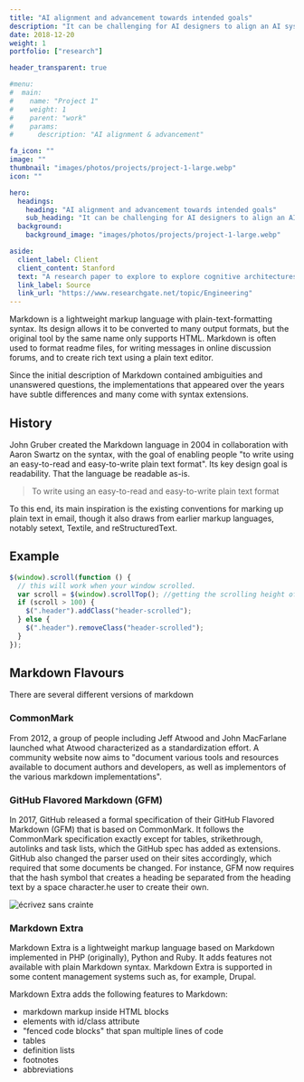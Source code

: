 ```yaml
---
title: "AI alignment and advancement towards intended goals"
description: "It can be challenging for AI designers to align an AI system because it can be difficult for them to specify the full range of desired and undesired behavior."
date: 2018-12-20
weight: 1
portfolio: ["research"]

header_transparent: true

#menu:
#  main:
#    name: "Project 1"
#    weight: 1
#    parent: "work"
#    params:
#      description: "AI alignment & advancement"

fa_icon: ""
image: ""
thumbnail: "images/photos/projects/project-1-large.webp"
icon: ""

hero:
  headings:
    heading: "AI alignment and advancement towards intended goals"
    sub_heading: "It can be challenging for AI designers to align an AI systems because it can be difficult for them to specify the full range of desired and undesired behavior."
  background:
    background_image: "images/photos/projects/project-1-large.webp"

aside:
  client_label: Client
  client_content: Stanford
  text: "A research paper to explore to explore cognitive architectures. Some cognitive architectures or models are based on a set of generic rules, as, e.g., the Information Processing Language."
  link_label: Source
  link_url: "https://www.researchgate.net/topic/Engineering"
---
```


Markdown is a lightweight markup language with plain-text-formatting syntax. Its design allows it to be converted to many output formats, but the original tool by the same name only supports HTML. Markdown is often used to format readme files, for writing messages in online discussion forums, and to create rich text using a plain text editor.

Since the initial description of Markdown contained ambiguities and unanswered questions, the implementations that appeared over the years have subtle differences and many come with syntax extensions.

## History

John Gruber created the Markdown language in 2004 in collaboration with Aaron Swartz on the syntax, with the goal of enabling people "to write using an easy-to-read and easy-to-write plain text format". Its key design goal is readability. That the language be readable as-is.

> To write using an easy-to-read and easy-to-write plain text format

To this end, its main inspiration is the existing conventions for marking up plain text in email, though it also draws from earlier markup languages, notably setext, Textile, and reStructuredText.

## Example

```js
$(window).scroll(function () {
  // this will work when your window scrolled.
  var scroll = $(window).scrollTop(); //getting the scrolling height of window
  if (scroll > 100) {
    $(".header").addClass("header-scrolled");
  } else {
    $(".header").removeClass("header-scrolled");
  }
});
```

## Markdown Flavours

There are several different versions of markdown

### CommonMark

From 2012, a group of people including Jeff Atwood and John MacFarlane launched what Atwood characterized as a standardization effort. A community website now aims to "document various tools and resources available to document authors and developers, as well as implementors of the various markdown implementations".

### GitHub Flavored Markdown (GFM)

In 2017, GitHub released a formal specification of their GitHub Flavored Markdown (GFM) that is based on CommonMark. It follows the CommonMark specification exactly except for tables, strikethrough, autolinks and task lists, which the GitHub spec has added as extensions. GitHub also changed the parser used on their sites accordingly, which required that some documents be changed. For instance, GFM now requires that the hash symbol that creates a heading be separated from the heading text by a space character.he user to create their own.

![écrivez sans crainte](/images/photos/content/content-1.webp)

### Markdown Extra

Markdown Extra is a lightweight markup language based on Markdown implemented in PHP (originally), Python and Ruby. It adds features not available with plain Markdown syntax. Markdown Extra is supported in some content management systems such as, for example, Drupal.

Markdown Extra adds the following features to Markdown:

- markdown markup inside HTML blocks
- elements with id/class attribute
- "fenced code blocks" that span multiple lines of code
- tables
- definition lists
- footnotes
- abbreviations
